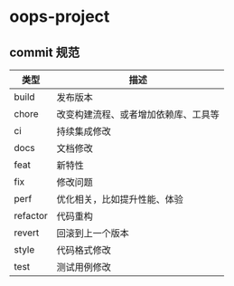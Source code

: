 # oops-project

## commit 规范

| 类型 | 描述 |
| -------- | ----- |
| build | 发布版本 |
| chore | 改变构建流程、或者增加依赖库、工具等 |
| ci | 持续集成修改 |
| docs | 文档修改 |
| feat | 新特性 |
| fix | 修改问题 |
| perf | 优化相关，比如提升性能、体验 |
| refactor | 代码重构 |
| revert | 回滚到上一个版本 |
| style | 代码格式修改 |
| test | 测试用例修改 |
